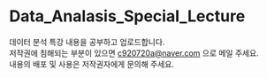 # Data_Analasis_Special_Lecture
데이터 분석 특강 내용을 공부하고 업로드합니다.</br>
저작권에 침해되는 부분이 있으면 c920720a@naver.com 으로 메일 주세요.</br>
내용의 배포 및 사용은 저작권자에게 문의해 주세요.</br>
